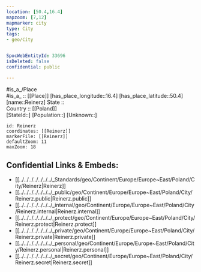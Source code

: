 ```yaml
---
location: [50.4,16.4] 
mapzoom: [7,12] 
mapmarker: city 
type: City
tags:
- geo/City


SpocWebEntityId: 33696
isDeleted: false
confidential: public

---
```

#is_a_/Place  
#is_a_ :: [[Place]] 
[has_place_longitude::16.4] 
[has_place_latitude::50.4] 
[name::Reinerz] 
State ::  
Country :: [[Poland]]  
[StateId::] 
[Population::] 
[Unknown::] 


```leaflet
id: Reinerz
coordinates: [[Reinerz]] 
markerFile: [[Reinerz]] 
defaultZoom: 11 
maxZoom: 18
```


## Confidential Links & Embeds: 
- [[../../../../../../../_Standards/geo/Continent/Europe/Europe~East/Poland/City/Reinerz|Reinerz]] 
- [[../../../../../../../_public/geo/Continent/Europe/Europe~East/Poland/City/Reinerz.public|Reinerz.public]] 
- [[../../../../../../../_internal/geo/Continent/Europe/Europe~East/Poland/City/Reinerz.internal|Reinerz.internal]] 
- [[../../../../../../../_protect/geo/Continent/Europe/Europe~East/Poland/City/Reinerz.protect|Reinerz.protect]] 
- [[../../../../../../../_private/geo/Continent/Europe/Europe~East/Poland/City/Reinerz.private|Reinerz.private]] 
- [[../../../../../../../_personal/geo/Continent/Europe/Europe~East/Poland/City/Reinerz.personal|Reinerz.personal]] 
- [[../../../../../../../_secret/geo/Continent/Europe/Europe~East/Poland/City/Reinerz.secret|Reinerz.secret]] 

